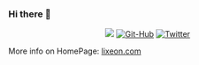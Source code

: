 ### Hi there 👋

<!--
**lixeon/lixeon** is a ✨ _special_ ✨ repository because its `README.md` (this file) appears on your GitHub profile.

Here are some ideas to get you started:

- 🔭 I’m currently working on ...
- 🌱 I’m currently learning ...
- 👯 I’m looking to collaborate on ...
- 🤔 I’m looking for help with ...
- 💬 Ask me about ...
- 📫 How to reach me: ...
- 😄 Pronouns: ...
- ⚡ Fun fact: ...
-->

<p align="center">
    <img src="https://github-readme-stats.vercel.app/api?username=lixeon&show_icons=true">
    <a href="https://profile-summary-for-github.com/user/lixeon"><img src="https://img.shields.io/github/followers/lixeon?label=lixeon&style=social" alt="Git-Hub"></a>
    <a href="https://twitter.com/lix3on"><img src="https://img.shields.io/twitter/follow/lix3on?label=lix3on&style=social"     alt="Twitter"></a>

</p>

More info on HomePage: <a href="https://lixeon.com">lixeon.com</a>
